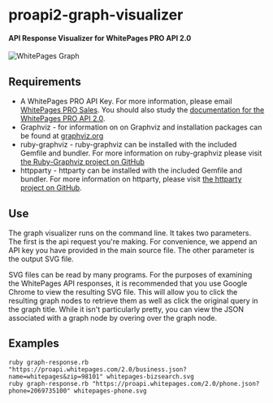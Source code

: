 # proapi2-graph-visualizer

#### API Response Visualizer for WhitePages PRO API 2.0

![WhitePages Graph](https://raw.github.com/whitepages/proapi2-graph-visualizer/master/graphoutput.png)


## Requirements

* A WhitePages PRO API Key. For more information, please email [WhitePages PRO Sales](mailto:prosales@whitepages.com). You should also study the [documentation for the WhitePages PRO API 2.0](http://whitepages.github.io/pro-api-doc).
* Graphviz - for information on on Graphviz and installation packages can be found at [graphviz.org](http://www.graphviz.org)
* ruby-graphviz - ruby-graphviz can be installed with the included Gemfile and bundler. For more information on ruby-graphviz please visit [the Ruby-Graphviz project on GitHub](https://github.com/glejeune/Ruby-Graphviz/)
* httpparty - httparty can be installed with the included Gemfile and bundler. For more information on httparty, please visit [the httparty project on GitHub](https://github.com/jnunemaker/httparty).

## Use

The graph visualizer runs on the command line. It takes two parameters. The first is the api request you're making. For convenience, we append an API key you have provided in the main source file. The other parameter is the output SVG file.

SVG files can be read by many programs. For the purposes of examining the WhitePages API responses, it is recommended that you use Google Chrome to view the resulting SVG file. This will allow you to click the resulting graph nodes to retrieve them as well as click the original query in the graph title. While it isn't particularly pretty, you can view the JSON associated with a graph node by overing over the graph node.

## Examples

    ruby graph-response.rb "https://proapi.whitepages.com/2.0/business.json?name=whitepages&zip=98101" whitepages-bizsearch.svg
    ruby graph-response.rb "https://proapi.whitepages.com/2.0/phone.json?phone=2069735100" whitepages-phone.svg
    

